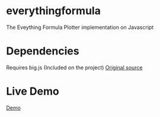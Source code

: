 # everythingformula
The Eveything Formula Plotter implementation on Javascript

# Dependencies
Requires big.js (Included on the project) [Original source](https://github.com/MikeMcl/big.js/)

# Live Demo
[Demo](http://elmismopancho.cl/demos/github/everythingformula/index.html)
